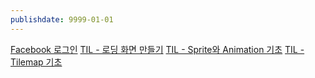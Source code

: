 ```yaml
---
publishdate: 9999-01-01
---
```

[Facebook 로그인](Facebook%20로그인.md)
[TIL - 로딩 화면 만들기](TIL%20-%20로딩%20화면%20만들기.md)
[TIL - Sprite와 Animation 기초](TIL%20-%20Sprite와%20Animation%20기초.md)
[TIL - Tilemap 기초](TIL%20-%20Tilemap%20기초.md)